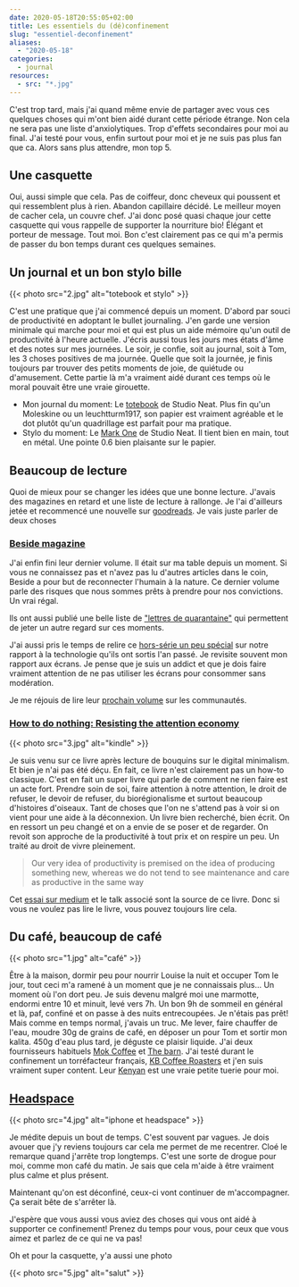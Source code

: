 ```yaml
---
date: 2020-05-18T20:55:05+02:00
title: Les essentiels du (dé)confinement
slug: "essentiel-deconfinement"
aliases:
  - "2020-05-18"
categories:
  - journal
resources:
  - src: "*.jpg"
---
```


C'est trop tard, mais j'ai quand même envie de partager avec vous ces quelques choses qui m'ont bien aidé durant cette période étrange. Non cela ne sera pas une liste d'anxiolytiques. Trop d'effets secondaires pour moi au final. J'ai testé pour vous, enfin surtout pour moi et je ne suis pas plus fan que ca. Alors sans plus attendre, mon top 5.

## Une casquette

Oui, aussi simple que cela. Pas de coiffeur, donc cheveux qui poussent et qui ressemblent plus à rien. Abandon capillaire décidé. Le meilleur moyen de cacher cela, un couvre chef. J'ai donc posé quasi chaque jour cette casquette qui vous rappelle de supporter la nourriture bio! Élégant et porteur de message. Tout moi. Bon c'est clairement pas ce qui m'a permis de passer du bon temps durant ces quelques semaines.

## Un journal et un bon stylo bille

{{< photo src="2.jpg" alt="totebook et stylo" >}}

C'est une pratique que j'ai commencé depuis un moment. D'abord par souci de productivité en adoptant le bullet journaling. J'en garde une version minimale qui marche pour moi et qui est plus un aide mémoire qu'un outil de productivité à l'heure actuelle. J'écris aussi tous les jours mes états d'âme et des notes sur mes journées. Le soir, je confie, soit au journal, soit à Tom, les 3 choses positives de ma journée. Quelle que soit la journée, je finis toujours par trouver des petits moments de joie, de quiétude ou d'amusement. Cette partie là m'a vraiment aidé durant ces temps où le moral pouvait être une vraie girouette.

- Mon journal du moment: Le [totebook](https://www.studioneat.com/products/totebook) de Studio Neat. Plus fin qu'un Moleskine ou un leuchtturm1917, son papier est vraiment agréable et le dot plutôt qu'un quadrillage est parfait pour ma pratique.
- Stylo du moment: Le [Mark One](https://www.studioneat.com/products/markone) de Studio Neat. Il tient bien en main, tout en métal. Une pointe 0.6 bien plaisante sur le papier.

## Beaucoup de lecture

Quoi de mieux pour se changer les idées que une bonne lecture. J'avais des magazines en retard et une liste de lecture à rallonge. Je l'ai d'ailleurs jetée et recommencé une nouvelle sur [goodreads](https://www.goodreads.com/review/list/3062737?shelf=to-read). Je vais juste parler de deux choses

### [Beside magazine](http://beside.media)

J'ai enfin fini leur dernier volume. Il était sur ma table depuis un moment. Si vous ne connaissez pas et n'avez pas lu d'autres articles dans le coin, Beside a pour but de reconnecter l'humain à la nature. Ce dernier volume parle des risques que nous sommes prêts à prendre pour nos convictions. Un vrai régal.

Ils ont aussi publié une belle liste de ["lettres de quarantaine"](https://beside.media/fr/lettres-de-quarantaine/) qui permettent de jeter un autre regard sur ces moments.

J'ai aussi pris le temps de relire ce [hors-série un peu spécial](https://shop.beside.media/fr/collections/featured-1/products/beside-journals-01) sur notre rapport à la technologie qu'ils ont sortis l'an passé. Je revisite souvent mon rapport aux écrans. Je pense que je suis un addict et que je dois faire vraiment attention de ne pas utiliser les écrans pour consommer sans modération.

Je me réjouis de lire leur [prochain volume](https://shop.beside.media/fr/collections/featured-1/products/issue-08) sur les communautés.

### [How to do nothing: Resisting the attention economy](https://www.penguinrandomhouse.com/books/600671/how-to-do-nothing-by-jenny-odell/)

{{< photo src="3.jpg" alt="kindle" >}}

Je suis venu sur ce livre après lecture de bouquins sur le digital minimalism. Et bien je n'ai pas été déçu. En fait, ce livre n'est clairement pas un how-to classique. C'est en fait un super livre qui parle de comment ne rien faire est un acte fort. Prendre soin de soi, faire attention à notre attention, le droit de refuser, le devoir de refuser, du biorégionalisme et surtout beaucoup d'histoires d'oiseaux. Tant de choses que l'on ne s'attend pas à voir si on vient pour une aide à la déconnexion. Un livre bien recherché, bien écrit. On en ressort un peu changé et on a envie de se poser et de regarder. On revoit son approche de la productivité à tout prix et on respire un peu. Un traité au droit de vivre pleinement.

> Our very idea of productivity is premised on the idea of producing something new, whereas we do not tend to see maintenance and care as productive in the same way

Cet [essai sur medium](https://medium.com/@the_jennitaur/how-to-do-nothing-57e100f59bbb) et le talk associé sont la source de ce livre. Donc si vous ne voulez pas lire le livre, vous pouvez toujours lire cela.

## Du café, beaucoup de café

{{< photo src="1.jpg" alt="café" >}}

Être à la maison, dormir peu pour nourrir Louise la nuit et occuper Tom le jour, tout ceci m'a ramené à un moment que je ne connaissais plus... Un moment où l'on dort peu. Je suis devenu malgré moi une marmotte, endormi entre 10 et minuit, levé vers 7h. Un bon 9h de sommeil en général et là, paf, confiné et on passe à des nuits entrecoupées. Je n'étais pas prêt! Mais comme en temps normal, j'avais un truc. Me lever, faire chauffer de l'eau, moudre 30g de grains de café, en déposer un pour Tom et sortir mon kalita. 450g d'eau plus tard, je déguste ce plaisir liquide. J'ai deux fournisseurs habituels [Mok Coffee](https://mokcoffee.be) et [The barn](https://thebarn.de). J'ai testé durant le confinement un torréfacteur français, [KB Coffee Roasters](https://www.kbcafeshop.com) et j'en suis vraiment super content. Leur [Kenyan](https://kbcoffeeroasters.com/collections/retail-bags/products/kamwangi) est une vraie petite tuerie pour moi.

## [Headspace](https://www.headspace.com)

{{< photo src="4.jpg" alt="iphone et headspace" >}}

Je médite depuis un bout de temps. C'est souvent par vagues. Je dois avouer que j'y reviens toujours car cela me permet de me recentrer. Cloé le remarque quand j'arrête trop longtemps. C'est une sorte de drogue pour moi, comme mon café du matin. Je sais que cela m'aide à être vraiment plus calme et plus présent.

Maintenant qu'on est déconfiné, ceux-ci vont continuer de m'accompagner. Ça serait bête de s'arrêter là.

J'espère que vous aussi vous aviez des choses qui vous ont aidé à supporter ce confinement! Prenez du temps pour vous, pour ceux que vous aimez et parlez de ce qui ne va pas!

Oh et pour la casquette, y'a aussi une photo

{{< photo src="5.jpg" alt="salut" >}}
